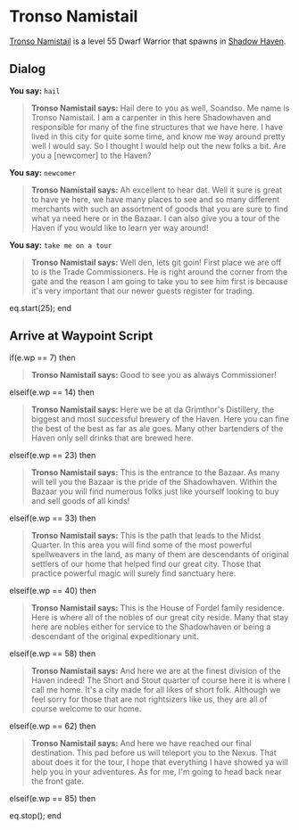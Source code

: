 # Tronso Namistail



[Tronso Namistail](/npc/150079) is a level 55 Dwarf Warrior that spawns in [Shadow Haven](/zone/150).



## Dialog

**You say:** `hail`



>**Tronso Namistail says:** Hail dere to you as well, Soandso. Me name is Tronso Namistail. I am a carpenter in this here Shadowhaven and responsible for many of the fine structures that we have here. I have lived in this city for quite some time, and know me way around pretty well I would say. So I thought I would help out the new folks a bit. Are you a [newcomer] to the Haven?

**You say:** `newcomer`



>**Tronso Namistail says:** Ah excellent to hear dat. Well it sure is great to have ye here, we have many places to see and so many different merchants with such an assortment of goods that you are sure to find what ya need here or in the Bazaar. I can also give you a tour of the Haven if you would like to learn yer way around!

**You say:** `take me on a tour`



>**Tronso Namistail says:** Well den, lets git goin! First place we are off to is the Trade Commissioners. He is right around the corner from the gate and the reason I am going to take you to see him first is because it's very important that our newer guests register for trading.


eq.start(25);
end



## Arrive at Waypoint Script

if(e.wp == 7) then


>**Tronso Namistail says:** Good to see you as always Commissioner!

elseif(e.wp == 14) then


>**Tronso Namistail says:** Here we be at da Grimthor's Distillery, the biggest and most successful brewery of the Haven. Here you can fine the best of the best as far as ale goes. Many other bartenders of the Haven only sell drinks that are brewed here.

elseif(e.wp == 23) then


>**Tronso Namistail says:** This is the entrance to the Bazaar. As many will tell you the Bazaar is the pride of the Shadowhaven. Within the Bazaar you will find numerous folks just like yourself looking to buy and sell goods of all kinds!

elseif(e.wp == 33) then


>**Tronso Namistail says:** This is the path that leads to the Midst Quarter. In this area you will find some of the most powerful spellweavers in the land, as many of them are descendants of original settlers of our home that helped find our great city. Those that practice powerful magic will surely find sanctuary here.

elseif(e.wp == 40) then


>**Tronso Namistail says:** This is the House of Fordel family residence. Here is where all of the nobles of our great city reside. Many that stay here are nobles either for service to the Shadowhaven or being a descendant of the original expeditionary unit.

elseif(e.wp == 58) then


>**Tronso Namistail says:** And here we are at the finest division of the Haven indeed! The Short and Stout quarter of course here it is where I call me home. It's a city made for all likes of short folk. Although we feel sorry for those that are not rightsizers like us, they are all of course welcome to our home.

elseif(e.wp == 62) then


>**Tronso Namistail says:** And here we have reached our final destination. This pad before us will teleport you to the Nexus. That about does it for the tour, I hope that everything I have showed ya will help you in your adventures. As for me, I'm going to head back near the front gate.

elseif(e.wp == 85) then


eq.stop();
end
